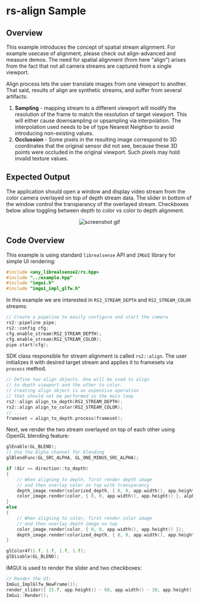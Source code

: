 # rs-align Sample

## Overview

This example introduces the concept of spatial stream alignment.
For example usecase of alignment, please check out align-advanced and measure demos.
The need for spatial alignment (from here "align") arises from the fact
that not all camera streams are captured from a single viewport.


Align process lets the user translate images from one viewport to another. 
That said, results of align are synthetic streams, and suffer from several artifacts:
1. **Sampling** - mapping stream to a different viewport will modify the resolution of the frame 
              to match the resolution of target viewport. This will either cause downsampling or
              upsampling via interpolation. The interpolation used needs to be of type
              Nearest Neighbor to avoid introducing non-existing values.
2. **Occlussion** - Some pixels in the resulting image correspond to 3D coordinates that the original
              sensor did not see, because these 3D points were occluded in the original viewport.
              Such pixels may hold invalid texture values.
			  
## Expected Output

The application should open a window and display video stream from the color camera overlayed on top of depth stream data.
The slider in bottom of the window control the transparancy of the overlayed stream.
Checkboxes below allow toggling between depth to color vs color to depth alignment.

<p align="center"><img src="https://raw.githubusercontent.com/wiki/dorodnic/librealsense/align-expected.gif" alt="screenshot gif"/></p>

## Code Overview

This example is using standard `librealsense` API and `IMGUI` library for simple UI rendering:
```cpp
#include <any_librealsense2/rs.hpp>
#include "../example.hpp"
#include "imgui.h"
#include "imgui_impl_glfw.h"
```

In this example we are interested in `RS2_STREAM_DEPTH` and `RS2_STREAM_COLOR` streams:
```cpp
// Create a pipeline to easily configure and start the camera
rs2::pipeline pipe;
rs2::config cfg;
cfg.enable_stream(RS2_STREAM_DEPTH);
cfg.enable_stream(RS2_STREAM_COLOR);
pipe.start(cfg);

```

SDK class responsible for stream alignment is called `rs2::align`. The user initializes it with desired target stream and applies it to framesets via `process` method.
```cpp
// Define two align objects. One will be used to align
// to depth viewport and the other to color.
// Creating align object is an expensive operation
// that should not be performed in the main loop
rs2::align align_to_depth(RS2_STREAM_DEPTH);
rs2::align align_to_color(RS2_STREAM_COLOR);
// ...
frameset = align_to_depth.process(frameset);
```

Next, we render the two stream overlayed on top of each other using OpenGL blending feature:

```cpp
glEnable(GL_BLEND);
// Use the Alpha channel for blending
glBlendFunc(GL_SRC_ALPHA, GL_ONE_MINUS_SRC_ALPHA);

if (dir == direction::to_depth)
{
	// When aligning to depth, first render depth image
	// and then overlay color on top with transparancy
	depth_image.render(colorized_depth, { 0, 0, app.width(), app.height() });
	color_image.render(color, { 0, 0, app.width(), app.height() }, alpha);
}
else
{
	// When aligning to color, first render color image
	// and then overlay depth image on top
	color_image.render(color, { 0, 0, app.width(), app.height() });
	depth_image.render(colorized_depth, { 0, 0, app.width(), app.height() }, 1 - alpha);
}

glColor4f(1.f, 1.f, 1.f, 1.f);
glDisable(GL_BLEND);
```

IMGUI is used to render the slider and two checkboxes:
```cpp
// Render the UI:
ImGui_ImplGlfw_NewFrame(1);
render_slider({ 15.f, app.height() - 60, app.width() - 30, app.height() }, &alpha, &dir);
ImGui::Render();
```